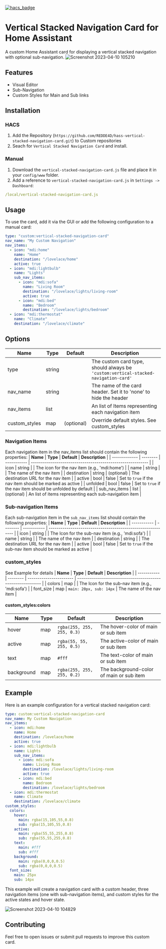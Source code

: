 [![hacs_badge](https://img.shields.io/badge/HACS-Custom-41BDF5.svg?style=for-the-badge)](https://github.com/hacs/integration)

# Vertical Stacked Navigation Card for Home Assistant

A custom Home Assistant card for displaying a vertical stacked navigation with optional sub-navigation.
![Screenshot 2023-04-10 105210](https://user-images.githubusercontent.com/12301042/230868340-aa03753e-18f8-458b-8ff7-bd182ed87439.png)

## Features

- Visual Editor
- Sub-Navigation
- Custom Styles for Main and Sub links

## Installation

### HACS

1. Add the Repository (`https://github.com/REDDE4D/hass-vertical-stacked-navigation-card.git`) to Custom repositories
2. Seach for `Vertical Stacked Navigation Card` and install.

### Manual

1. Download the `vertical-stacked-navigation-card.js` file and place it in your `config/www` folder.
2. Add a reference to `vertical-stacked-navigation-card.js` in `Settings -> Dashboard`:

```yaml
/local/vertical-stacked-navigation-card.js
```

## Usage

To use the card, add it via the GUI or add the following configuration to a manual card:

```yaml
type: "custom:vertical-stacked-navigation-card"
nav_name: "My Custom Navigation"
nav_items:
  - icon: "mdi:home"
    name: "Home"
    destination: "/lovelace/home"
    active: true
  - icon: "mdi:lightbulb"
    name: "Lights"
    sub_nav_items:
      - icon: "mdi:sofa"
        name: "Living Room"
        destination: "/lovelace/lights/living-room"
        active: true
      - icon: "mdi:bed"
        name: "Bedroom"
        destination: "/lovelace/lights/bedroom"
  - icon: "mdi:thermostat"
    name: "Climate"
    destination: "/lovelace/climate"
```

## Options

| **Name**      | **Type** | **Default** | **Description**                                                                    |
| ------------- | -------- | ----------- | ---------------------------------------------------------------------------------- |
| type          | string   |             | The custom card type, should always be `'custom:vertical-stacked-navigation-card'` |
| nav_name      | string   |             | The name of the card header. Set it to 'none' to hide the header                   |
| nav_items     | list     |             | An list of Items representing each navigation item                                 |
| custom_styles | map      | (optional)  | Override default styles. See custom_styles                                         |

### Navigation Items

Each navigation item in the nav_items list should contain the following properties:
| **Name** | **Type** | **Default** | **Description** |
| ------------- | -------- | ----------- | ----------------------------------------------------------- |
| icon | string | | The icon for the nav item (e.g., 'mdi:home') |
| name | string | | The name of the nav item |
| destination | string | (optional) | The destination URL for the nav item |
| active | bool | false | Set to `true` if the nav item should be marked as active |
| unfolded | bool | false | Set to `true` if the nav item should be unfolded by default |
| sub_nav_items | list | (optional) | An list of items representing each sub-navigation item |

### Sub-navigation Items

Each sub-navigation item in the `sub_nav_items` list should contain the following properties:
| **Name** | **Type** | **Default** | **Description** |
| ----------- | -------- | ----------- | ------------------------------------------------------------ |
| icon | string | | The Icon for the sub-nav item (e.g., 'mdi:sofa') |
| name | string | | The name of the nav item |
| destination | string | | The destination URL for the nav item |
| active | bool | false | Set to `true` if the sub-nav item should be marked as active |

### custom_styles

See Example for details
| **Name** | **Type** | **Default** | **Description** |
| ----------- | -------- | ----------------------- | ------------------------------------------------------------ |
| colors | map | | The Icon for the sub-nav item (e.g., 'mdi:sofa') |
| font_size | map | `main: 20px, sub: 14px` | The name of the nav item |

#### custom_styles:colors

| **Name**   | **Type** | **Default**                | **Description**                          |
| ---------- | -------- | -------------------------- | ---------------------------------------- |
| hover      | map      | `rgba(255, 255, 255, 0.3)` | The hover-color of main or sub item      |
| active     | map      | `rgba(55, 55, 255, 0.5)`   | The active-color of main or sub item     |
| text       | map      | `#fff`                     | The text-color of main or sub item       |
| background | map      | `rgba(255, 255, 255, 0.2)` | The background-color of main or sub item |

## Example

Here is an example configuration for a vertical stacked navigation card:

```yaml
type: custom:vertical-stacked-navigation-card
nav_name: My Custom Navigation
nav_items:
  - icon: mdi:home
    name: Home
    destination: /lovelace/home
    active: true
  - icon: mdi:lightbulb
    name: Lights
    sub_nav_items:
      - icon: mdi:sofa
        name: Living Room
        destination: /lovelace/lights/living-room
        active: true
      - icon: mdi:bed
        name: Bedroom
        destination: /lovelace/lights/bedroom
  - icon: mdi:thermostat
    name: Climate
    destination: /lovelace/climate
custom_styles:
  colors:
    hover:
      main: rgba(15,105,55,0.8)
      sub: rgba(15,105,55,0.8)
    active:
      main: rgba(55,55,255,0.8)
      sub: rgba(55,55,255,0.8)
    text:
      main: #fff
      sub: #fff
    background:
      main: rgba(0,0,0,0.5)
      sub: rgba(0,0,0,0.5)
  font_size:
    main: 25px
    sub: 14px
```

This example will create a navigation card with a custom header, three navigation items (one with sub-navigation items), and custom styles for the active states and hover state.

![Screenshot 2023-04-10 104829](https://user-images.githubusercontent.com/12301042/230867778-24ec7d60-da2d-4197-a1e6-226aa1187fff.png)

## Contributing

Feel free to open issues or submit pull requests to improve this custom card.
